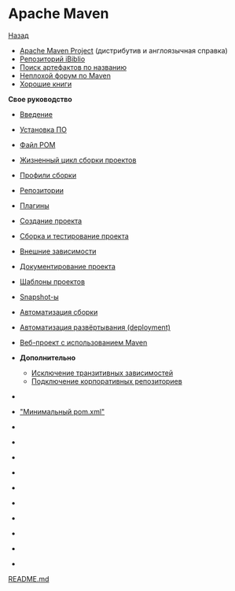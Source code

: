 # Apache Maven

[Назад](../../README.md)

- [Apache Maven Project](http://maven.apache.org/index.html) (дистрибутив и англоязычная справка)
- [Репозиторий iBiblio](http://mirrors.ibiblio.org/pub/mirrors/maven2/)
- [Поиск артефактов по названию](http://mvnrepository.com/)
- [Неплохой форум по Maven](http://old.nabble.com/Maven-f177.html)
- [Хорошие книги](https://www.sonatype.com/ebooks)

**Свое руководство**
- [Введение](introduction.md)
- [Установка ПО](install-maven.md)
- [Файл POM](pom-file.md)
- [Жизненный цикл сборки проектов](build-life-cycle.md)
- [Профили сборки](build-profile.md)
- [Репозитории](repositories.md)
- [Плагины](plugins.md)
- [Создание проекта](project-creation.md)
- [Сборка и тестирование проекта](build-and-test-project.md)
- [Внешние зависимости](external-dependencies.md)
- [Документирование проекта](project-documents.md)
- [Шаблоны проектов](project-templates.md)
- [Snapshot-ы](snapshots.md)
- [Автоматизация сборки](build-automation.md)
- [Автоматизация развёртывания (deployment)](deployment-automation.md)
- [Веб-проект с использованием Maven](web-project.md)
- **Дополнительно**
    - [Исключение транзитивных зависимостей](exclusion-dependencies.md)
    - [Подключение корпоративных репозиториев](settings-xml.md)
- []()


- ["Минимальный pom.xml"](min-pom-xml.md)
- []()
- []()
- []()
- []()
- []()
- []()
- []()
- []()
- []()
- []()  

 [README.md](../../README.md)